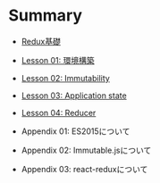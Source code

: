 # Summary

* [Redux基礎](README.md)
* [Lesson 01: 環境構築](lesson-01.md)
* [Lesson 02: Immutability](lesson-02.md)
* [Lesson 03: Application state](lesson-03.md)
* [Lesson 04: Reducer](lesson-04.md)



* Appendix 01: ES2015について
* Appendix 02: Immutable.jsについて
* Appendix 03: react-reduxについて
